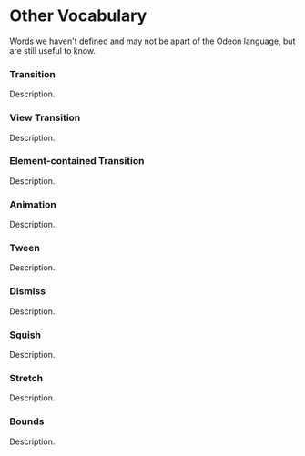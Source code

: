 # Other Vocabulary

Words we haven't defined and may not be apart of the Odeon language, but are still useful to know.

### Transition

Description.

### View Transition

Description.

### Element-contained Transition

Description.

### Animation

Description.

### Tween

Description.

### Dismiss

Description.

### Squish

Description.

### Stretch

Description.

### Bounds

Description.